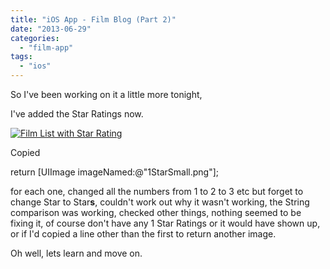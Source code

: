 ```yaml
---
title: "iOS App - Film Blog (Part 2)"
date: "2013-06-29"
categories: 
  - "film-app"
tags: 
  - "ios"
---
```


So I've been working on it a little more tonight,

I've added the Star Ratings now.

[![Film List with Star Rating](http://alexhedley.files.wordpress.com/2013/06/screen-shot-2013-06-29-at-23-33-59.png?w=159)](http://alexhedley.files.wordpress.com/2013/06/screen-shot-2013-06-29-at-23-33-59.png)

Copied

return \[UIImage imageNamed:@"1StarSmall.png"\];

for each one, changed all the numbers from 1 to 2 to 3 etc but forget to change Star to Star**s**, couldn't work out why it wasn't working, the String comparison was working, checked other things, nothing seemed to be fixing it, of course don't have any 1 Star Ratings or it would have shown up, or if I'd copied a line other than the first to return another image.

Oh well, lets learn and move on.
